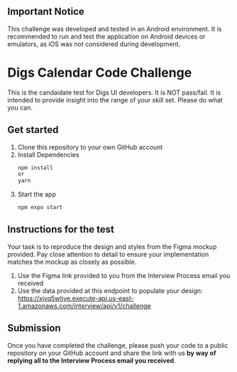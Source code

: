 ## Important Notice

This challenge was developed and tested in an Android environment. It is recommended to run and test the application on Android devices or emulators, as iOS was not considered during development.

# Digs Calendar Code Challenge

This is the candaidate test for Digs UI developers. It is NOT pass/fail. It is intended to provide insight into the range of your skill set. Please do what you can.

## Get started

1. Clone this repository to your own GitHub account
2. Install Dependencies
   ```bash
   npm install
   or
   yarn
   ```
3. Start the app
   ```bash
   npm expo start
   ```

## Instructions for the test

Your task is to reproduce the design and styles from the Figma mockup provided. Pay close attention to detail to ensure your implementation matches the mockup as closely as possible.

1. Use the Figma link provided to you from the Interview Process email you received
2. Use the data provided at this endpoint to populate your design:
   https://xjvq5wtiye.execute-api.us-east-1.amazonaws.com/interview/api/v1/challenge

## Submission

Once you have completed the challenge, please push your code to a public repository on your GitHub account and share the link with us **by way of replying all to the Interview Process email you received**.
